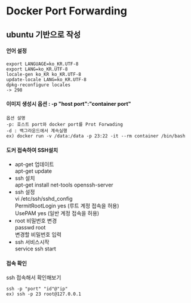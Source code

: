 # Docker Port Forwarding

## ubuntu 기반으로 작성

#### 언어 설정 
```
export LANGUAGE=ko_KR.UTF-8 
export LANG=ko_KR.UTF-8
locale-gen ko_KR ko_KR.UTF-8
update-locale LANG=ko_KR.UTF-8
dpkg-reconfigure locales
-> 298
```
#### 이미지 생성시 옵션 :  -p "host port":"container port"
```
옵션 설명
-p: 호스트 port와 docker port를 Prot Forwading
-d : 백그라운드에서 계속실행 
ex) docker run -v /data:/data -p 23:22 -it --rm container /bin/bash
``` 

#### 도커 접속하여 SSH설치
- apt-get 업데이트 <br>
apt-get update <br>
- ssh 설치 <br>
apt-get install net-tools openssh-server <br>
- ssh 설정 <br>
vi /etc/ssh/sshd_config<br>
PermitRootLogin yes  (루트 계정 접속을 허용)<br>
UsePAM yes    (일반 계정 접속을 허용)<br>
- root 비밀번호 변경<br>
passwd root<br>
변경할 비밀번호 입력<br>
- ssh 서비스시작<br>
service ssh start <br>

#### 접속 확인
ssh 접속해서 확인해보기
```
ssh -p "port" "id"@"ip"
ex) ssh -p 23 root@127.0.0.1
```
